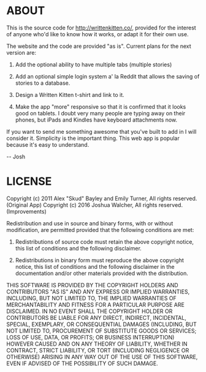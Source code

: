 # ABOUT

This is the source code for http://writtenkitten.co/, provided for the interest of anyone who'd like to know how it works, or adapt it for their own use.

The website and the code are provided "as is". Current plans for the next version are:

1) Add the optional ability to have multiple tabs (multiple stories)

2) Add an optional simple login system a' la Reddit that allows the saving of stories to a database.

3) Design a Written Kitten t-shirt and link to it.

4) Make the app "more" responsive so that it is confirmed that it looks good on tablets. I doubt very many people are typing away on their phones, but iPads and Kindles have keyboard attachments now.

If you want to send me something awesome that you've built to add in I will consider it. Simplicity is the important thing. This web app is popular because it's easy to understand.

-- Josh

# LICENSE

Copyright (c) 2011 Alex "Skud" Bayley and Emily Turner, All rights reserved. (Original App)
Copyright (c) 2016 Joshua Walcher, All rights reserved. (Improvements)

Redistribution and use in source and binary forms, with or without
modification, are permitted provided that the following conditions are met:

1. Redistributions of source code must retain the above copyright notice, this
list of conditions and the following disclaimer.

2. Redistributions in binary form must reproduce the above copyright notice,
this list of conditions and the following disclaimer in the documentation
and/or other materials provided with the distribution.

THIS SOFTWARE IS PROVIDED BY THE COPYRIGHT HOLDERS AND CONTRIBUTORS "AS IS" AND
ANY EXPRESS OR IMPLIED WARRANTIES, INCLUDING, BUT NOT LIMITED TO, THE IMPLIED
WARRANTIES OF MERCHANTABILITY AND FITNESS FOR A PARTICULAR PURPOSE ARE
DISCLAIMED. IN NO EVENT SHALL THE COPYRIGHT HOLDER OR CONTRIBUTORS BE LIABLE
FOR ANY DIRECT, INDIRECT, INCIDENTAL, SPECIAL, EXEMPLARY, OR CONSEQUENTIAL
DAMAGES (INCLUDING, BUT NOT LIMITED TO, PROCUREMENT OF SUBSTITUTE GOODS OR
SERVICES; LOSS OF USE, DATA, OR PROFITS; OR BUSINESS INTERRUPTION) HOWEVER
CAUSED AND ON ANY THEORY OF LIABILITY, WHETHER IN CONTRACT, STRICT LIABILITY,
OR TORT (INCLUDING NEGLIGENCE OR OTHERWISE) ARISING IN ANY WAY OUT OF THE USE
OF THIS SOFTWARE, EVEN IF ADVISED OF THE POSSIBILITY OF SUCH DAMAGE.
